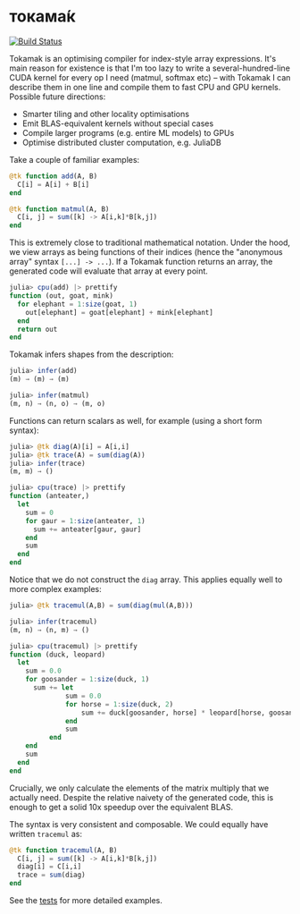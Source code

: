 # токама́к

[![Build Status](https://travis-ci.org/MikeInnes/Tokamak.jl.svg?branch=master)](https://travis-ci.org/MikeInnes/Tokamak.jl)

Tokamak is an optimising compiler for index-style array expressions. It's main reason for existence is that I'm too lazy to write a several-hundred-line CUDA kernel for every op I need (matmul, softmax etc) – with Tokamak I can describe them in one line and compile them to fast CPU and GPU kernels. Possible future directions:

* Smarter tiling and other locality optimisations
* Emit BLAS-equivalent kernels without special cases
* Compile larger programs (e.g. entire ML models) to GPUs
* Optimise distributed cluster computation, e.g. JuliaDB

Take a couple of familiar examples:

```julia
@tk function add(A, B)
  C[i] = A[i] + B[i]
end

@tk function matmul(A, B)
  C[i, j] = sum([k] -> A[i,k]*B[k,j])
end
```

This is extremely close to traditional mathematical notation. Under the hood, we view arrays as being functions of their indices (hence the "anonymous array" syntax `[...] -> ...`). If a Tokamak function returns an array, the generated code will evaluate that array at every point.

```julia
julia> cpu(add) |> prettify
function (out, goat, mink)
  for elephant = 1:size(goat, 1)
    out[elephant] = goat[elephant] + mink[elephant]
  end
  return out
end
```

Tokamak infers shapes from the description:

```julia
julia> infer(add)
(m) → (m) → (m)

julia> infer(matmul)
(m, n) → (n, o) → (m, o)
```

Functions can return scalars as well, for example (using a short form syntax):

```julia
julia> @tk diag(A)[i] = A[i,i]
julia> @tk trace(A) = sum(diag(A))
julia> infer(trace)
(m, m) → ()

julia> cpu(trace) |> prettify
function (anteater,)
  let
    sum = 0
    for gaur = 1:size(anteater, 1)
      sum += anteater[gaur, gaur]
    end
    sum
  end
end
```

Notice that we do not construct the `diag` array. This applies equally well to more complex examples:

```julia
julia> @tk tracemul(A,B) = sum(diag(mul(A,B)))

julia> infer(tracemul)
(m, n) → (n, m) → ()

julia> cpu(tracemul) |> prettify
function (duck, leopard)
  let
    sum = 0.0
    for goosander = 1:size(duck, 1)
      sum += let
              sum = 0.0
              for horse = 1:size(duck, 2)
                  sum += duck[goosander, horse] * leopard[horse, goosander]
              end
              sum
          end
    end
    sum
  end
end
```

Crucially, we only calculate the elements of the matrix multiply that we actually need. Despite the relative naivety of the generated code, this is enough to get a solid 10x speedup over the equivalent BLAS.

The syntax is very consistent and composable. We could equally have written `tracemul` as:

```julia
@tk function tracemul(A, B)
  C[i, j] = sum([k] -> A[i,k]*B[k,j])
  diag[i] = C[i,i]
  trace = sum(diag)
end
```

See the [tests](/test/tokamak.jl) for more detailed examples.
